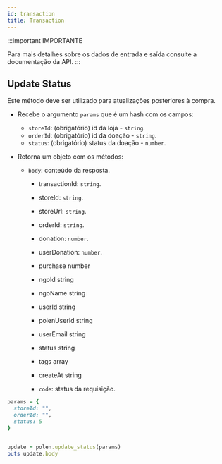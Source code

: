 ```yaml
---
id: transaction
title: Transaction
---
```

:::important IMPORTANTE

Para mais detalhes sobre os dados de entrada e saída consulte a documentação da API.
:::

## Update Status
Este método deve ser utilizado para atualizações posteriores à compra.

- Recebe o argumento `params` que é um hash com os campos:
    - `storeId`: (obrigatório) id da loja - `string`.
    - `orderId`: (obrigatório) id da doação - `string`.
    - `status`: (obrigatório) status da doação - `number`.

- Retorna um objeto com os métodos:
    - `body`: conteúdo da resposta.
        - transactionId: `string`.
        - storeId: `string`.
        - storeUrl: `string`.
        - orderId: `string`.
        - donation: `number`.
        - userDonation: `number`.
        - purchase number
        - ngoId string
        - ngoName string
        - userId string
        - polenUserId string
        - userEmail string
        - status string
        - tags array
        - createAt string

        - `code`: status da requisição.

```ruby
params = {
  storeId: "",
  orderId: "",
  status: 5
}


update = polen.update_status(params)
puts update.body
```